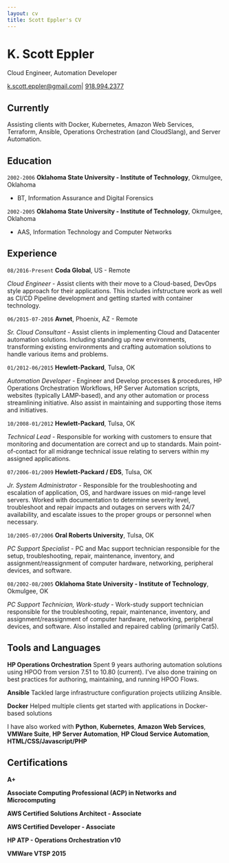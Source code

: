 ```yaml
---
layout: cv
title: Scott Eppler's CV
---
```

# K. Scott Eppler
Cloud Engineer, Automation Developer

<div id="webaddress">
<a href="mailto:k.scott.eppler@gmail.com">k.scott.eppler@gmail.com</a>|
<a href="tel:9189942377">918.994.2377</a>
</div>


## Currently

Assisting clients with Docker, Kubernetes, Amazon Web Services,  Terraform, Ansible, Operations Orchestration (and CloudSlang), 
and Server Automation.


## Education

`2002-2006`
__Oklahoma State University - Institute of Technology__, Okmulgee, Oklahoma

- BT, Information Assurance and Digital Forensics

`2002-2005`
__Oklahoma State University - Institute of Technology__, Okmulgee, Oklahoma

- AAS, Information Technology and Computer Networks


## Experience

`08/2016-Present`
__Coda Global__, US - Remote

_Cloud Engineer_ - Assist clients with their move to a Cloud-based, DevOps style approach for their applications.  This includes infstructure work as well as CI/CD Pipeline development and getting started with container technology.

`06/2015-07-2016`
__Avnet__, Phoenix, AZ - Remote

_Sr. Cloud Consultant_ - Assist clients in implementing Cloud and Datacenter automation solutions. Including standing up new environments, transforming existing environments and crafting automation solutions to handle various items and problems.

`01/2012-06/2015`
__Hewlett-Packard__, Tulsa, OK

_Automation Developer_ - Engineer and Develop processes & procedures, HP Operations Orchestration Workflows, HP Server Automation scripts, websites (typically LAMP-based), and any other automation or process streamlining initiative. Also assist in maintaining and supporting those items and initiatives.

`10/2008-01/2012`
__Hewlett-Packard__, Tulsa, OK

_Technical Lead_ - Responsible for working with customers to ensure that monitoring and documentation are correct and up to standards.  Main point-of-contact for all midrange technical issue relating to servers within my assigned applications.

`07/2006-01/2009`
__Hewlett-Packard / EDS__, Tulsa, OK

_Jr. System Administrator_ - Responsible for the troubleshooting and escalation of application, OS, and hardware issues on mid-range level servers. Worked with documentation to determine severity level, troubleshoot and repair impacts and outages on servers with 24/7 availability, and escalate issues to the proper groups or personnel when necessary.

`10/2005-07/2006`
__Oral Roberts University__, Tulsa, OK

_PC Support Specialist_ - PC and Mac support technician responsible for the setup, troubleshooting, repair, maintenance, inventory, and assignment/reassignment of computer hardware, networking, peripheral devices, and software.

`08/2002-08/2005`
__Oklahoma State University - Institute of Technology__, Okmulgee, OK

_PC Support Technician, Work-study_ - Work-study support technician responsible for the troubleshooting, repair, maintenance, inventory, and assignment/reassignment of computer hardware, networking, peripheral devices, and software.  Also installed and repaired cabling (primarily Cat5).


## Tools and Languages
__HP Operations Orchestration__ Spent 9 years authoring automation
solutions using HPOO from version 7.51 to 10.80 (current).  I've also done training on best practices for authoring, maintaining, and running HPOO Flows.

__Ansible__ Tackled large infrastructure configuration projects utilizing Ansible.

__Docker__ Helped multiple clients get started with applications in Docker-based solutions

I have also worked with __Python__, __Kubernetes__, __Amazon Web Services__, __VMWare Suite__, __HP Server Automation__, __HP Cloud Service Automation__,
__HTML/CSS/Javascript/PHP__


## Certifications

__A+__

__Associate Computing Professional (ACP) in Networks and Microcomputing__

__AWS Certified Solutions Architect - Associate__

__AWS Certified Developer - Associate__

__HP ATP - Operations Orchestration v10__

__VMWare VTSP 2015__

<!-- ### Footer

Last updated: Nov 2018 -->



